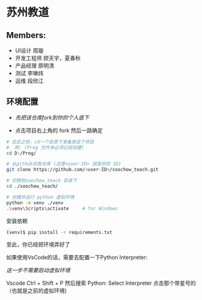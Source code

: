 # 苏州教道

## Members:
- UI设计 周璇
- 开发工程师 顾天宇，夏春秋
- 产品经理 原明清
- 测试 李琳炜
- 运维 段欣江

## 环境配置

- _先把该仓库fork到你的个人底下_

- 点击项目右上角的 fork 然后一路确定

```bash
# 在此之前，cd一个目录下准备放这个项目
#  例: (Prog 文件夹必须已经创建)
cd D:/Prog/

# 从github拉取仓库 (这里<user-ID> 就是你的 ID)
git clone https://github.com/<user-ID>/soochow_teach.git

# 切换到soochow_teach 目录下
cd ./soochow_teach/

# 创建并运行 python 虚拟环境
python -m venv ./venv
.\venv\Scripts\activate     # for Windows
```

安装依赖

```bash
(venv)$ pip install -r requirements.txt
```

至此，你已经把环境弄好了

如果使用VsCode的话，需要去配置一下Python Interpreter: 

*这一步不需要启动虚拟环境*

Vscode Ctrl + Shift + P  然后搜索 Python: Select Interpreter 点击那个带星号的（也就是之前的虚拟环境)
